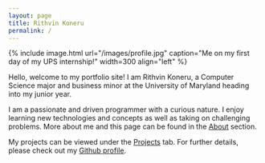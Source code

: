 ```yaml
---
layout: page
title: Rithvin Koneru
permalink: /
---
```


{% include image.html url="/images/profile.jpg" caption="Me on my first day of my UPS internship!" width=300 align="left" %}

Hello, welcome to my portfolio site! I am Rithvin Koneru, a Computer Science major and business minor at the University of Maryland heading into my junior year.


I am a passionate and driven programmer with a curious nature. I enjoy learning new technologies and concepts as well as taking on challenging problems. More about me and this page can be found in the <a href="/about">About</a> section. 

My projects can be viewed under the <a href="/projects">Projects</a> tab. For further details, please check out my <a href="">Github profile</a>.



